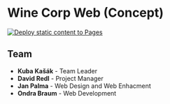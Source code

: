 # Wine Corp Web (Concept)

[![Deploy static content to Pages](https://github.com/mobilex1122/wine-corp-web/actions/workflows/static.yml/badge.svg)](https://github.com/mobilex1122/wine-corp-web/actions/workflows/static.yml)


## Team

- **Kuba Kašák** - Team Leader
- **David Redl** - Project Manager
- **Jan Palma** - Web Design and Web Enhacment
- **Ondra Braum** - Web Development